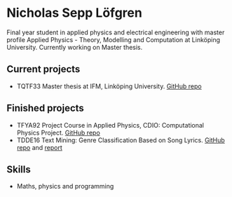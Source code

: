 # Nicholas Sepp Löfgren

Final year student in applied physics and electrical engineering with master profile Applied Physics - Theory, Modelling and Computation at Linköping University. Currently working on Master thesis.

## Current projects

* TQTF33 Master thesis at IFM, Linköping University. [GitHub repo](https://github.com/obsqyr/master-thesis)

## Finished projects

* TFYA92 Project Course in Applied Physics, CDIO: Computational Physics Project. [GitHub repo](https://github.com/obsqyr/TFYA92-group-A)
* TDDE16 Text Mining: Genre Classification Based on Song Lyrics. [GitHub repo](https://github.com/obsqyr/TDDE16-project) and [report](https://github.com/obsqyr/TDDE16-project/blob/main/TDDE16_Project_report.pdf)

## Skills

* Maths, physics and programming
